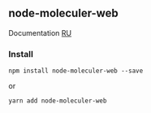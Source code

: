 node-moleculer-web
---
Documentation [RU](readme-ru.md)

### Install

```
npm install node-moleculer-web --save
```
or
```
yarn add node-moleculer-web
```
